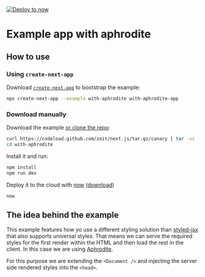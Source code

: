 [![Deploy to now](https://deploy.now.sh/static/button.svg)](https://deploy.now.sh/?repo=https://github.com/zeit/next.js/tree/master/examples/with-aphrodite)

# Example app with aphrodite

## How to use

### Using `create-next-app`

Download [`create-next-app`](https://github.com/segmentio/create-next-app) to bootstrap the example:

```bash
npx create-next-app --example with-aphrodite with-aphrodite-app
```

### Download manually

Download the example [or clone the repo](https://github.com/zeit/next.js):

```bash
curl https://codeload.github.com/zeit/next.js/tar.gz/canary | tar -xz --strip=2 next.js-canary/examples/with-aphrodite
cd with-aphrodite
```

Install it and run:

```bash
npm install
npm run dev
```

Deploy it to the cloud with [now](https://zeit.co/now) ([download](https://zeit.co/download))

```bash
now
```

## The idea behind the example

This example features how yo use a different styling solution than [styled-jsx](https://github.com/zeit/styled-jsx) that also supports universal styles. That means we can serve the required styles for the first render within the HTML and then load the rest in the client. In this case we are using [Aphrodite](https://github.com/Khan/aphrodite/).

For this purpose we are extending the `<Document />` and injecting the server side rendered styles into the `<head>`.
